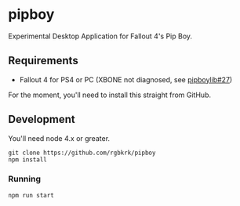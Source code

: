 # pipboy

Experimental Desktop Application for Fallout 4's Pip Boy.

## Requirements

* Fallout 4 for PS4 or PC (XBONE not diagnosed, see [pipboylib#27](https://github.com/rgbkrk/pipboylib/issues/27))

For the moment, you'll need to install this straight from GitHub.

## Development

You'll need node 4.x or greater.

```
git clone https://github.com/rgbkrk/pipboy
npm install
```

### Running

```
npm run start
```

